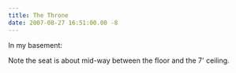 ```yaml
---
title: The Throne
date: 2007-08-27 16:51:00.00 -8
---
```

In my basement:

Note the seat is about mid-way between the floor and the 7' ceiling.
